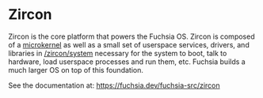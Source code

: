 # Zircon

Zircon is the core platform that powers the Fuchsia OS. Zircon is composed of a
[microkernel](/zircon/kernel) as well as a small set of userspace services,
drivers, and libraries in [/zircon/system](/zircon/system) necessary for the
system to boot, talk to hardware, load userspace processes and run them,
etc. Fuchsia builds a much larger OS on top of this foundation.

See the documentation at: https://fuchsia.dev/fuchsia-src/zircon
